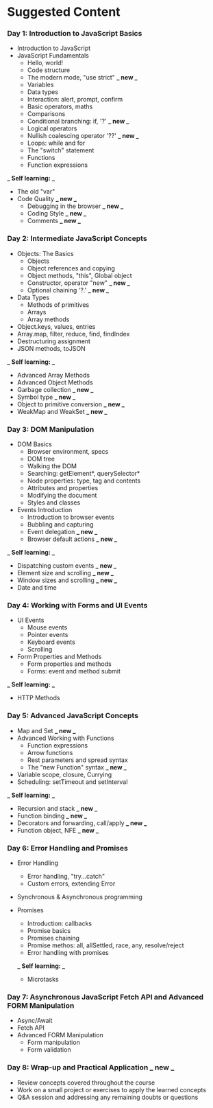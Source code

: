 # Suggested Content

### Day 1: Introduction to JavaScript Basics

- Introduction to JavaScript
- JavaScript Fundamentals
  - Hello, world!
  - Code structure
  - The modern mode, "use strict" **_ new _**
  - Variables
  - Data types
  - Interaction: alert, prompt, confirm
  - Basic operators, maths
  - Comparisons
  - Conditional branching: if, '?' **_ new _**
  - Logical operators
  - Nullish coalescing operator '??' **_ new _**
  - Loops: while and for
  - The "switch" statement
  - Functions
  - Function expressions

**_ Self learning: _**

- The old "var"
- Code Quality **_ new _**
  - Debugging in the browser **_ new _**
  - Coding Style **_ new _**
  - Comments **_ new _**

### Day 2: Intermediate JavaScript Concepts

- Objects: The Basics
  - Objects
  - Object references and copying
  - Object methods, "this", Global object
  - Constructor, operator "new" **_ new _**
  - Optional chaining '?.' **_ new _**
- Data Types
  - Methods of primitives
  - Arrays
  - Array methods
- Object.keys, values, entries
- Array.map, filter, reduce, find, findIndex
- Destructuring assignment
- JSON methods, toJSON

**_ Self learning: _**

- Advanced Array Methods
- Advanced Object Methods
- Garbage collection **_ new _**
- Symbol type **_ new _**
- Object to primitive conversion **_ new _**
- WeakMap and WeakSet **_ new _**

### Day 3: DOM Manipulation

- DOM Basics
  - Browser environment, specs
  - DOM tree
  - Walking the DOM
  - Searching: getElement*, querySelector*
  - Node properties: type, tag and contents
  - Attributes and properties
  - Modifying the document
  - Styles and classes
- Events Introduction
  - Introduction to browser events
  - Bubbling and capturing
  - Event delegation **_ new _**
  - Browser default actions **_ new _**

**_ Self learning: _**

- Dispatching custom events **_ new _**
- Element size and scrolling **_ new _**
- Window sizes and scrolling **_ new _**
- Date and time

### Day 4: Working with Forms and UI Events

- UI Events
  - Mouse events
  - Pointer events
  - Keyboard events
  - Scrolling
- Form Properties and Methods
  - Form properties and methods
  - Forms: event and method submit

**_ Self learning: _**

- HTTP Methods

### Day 5: Advanced JavaScript Concepts

- Map and Set **_ new _**
- Advanced Working with Functions
  - Function expressions
  - Arrow functions
  - Rest parameters and spread syntax
  - The "new Function" syntax **_ new _**
- Variable scope, closure, Currying
- Scheduling: setTimeout and setInterval

**_ Self learning: _**

- Recursion and stack **_ new _**
- Function binding **_ new _**
- Decorators and forwarding, call/apply **_ new _**
- Function object, NFE **_ new _**

### Day 6: Error Handling and Promises

- Error Handling
  - Error handling, "try...catch"
  - Custom errors, extending Error
- Synchronous & Asynchronous programming
- Promises
  - Introduction: callbacks
  - Promise basics
  - Promises chaining
  - Promise methos: all, allSettled, race, any, resolve/reject
  - Error handling with promises

  **_ Self learning: _**

  - Microtasks

### Day 7: Asynchronous JavaScript Fetch API and Advanced FORM Manipulation

- Async/Await
- Fetch API
- Advanced FORM Manipulation
  - Form manipulation
  - Form validation

### Day 8: Wrap-up and Practical Application **_ new _**

- Review concepts covered throughout the course
- Work on a small project or exercises to apply the learned concepts
- Q&A session and addressing any remaining doubts or questions
